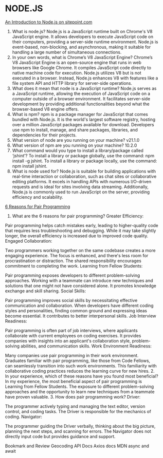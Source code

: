 # NODE.JS


[An Introduction to Node.js on sitepoint.com](https://www.sitepoint.com/an-introduction-to-node-js)

1. What is node.js?
   Node.js is a JavaScript runtime built on Chrome's V8 JavaScript engine. It allows developers to execute JavaScript code on their computers, providing a server-side runtime environment. Node.js is event-based, non-blocking, and asynchronous, making it suitable for handling a large number of simultaneous connections.
2. In your own words, what is Chrome’s V8 JavaScript Engine?
   Chrome’s V8 JavaScript Engine is an open-source engine that runs in web browsers like Google Chrome. It compiles JavaScript code directly to native machine code for execution. Node.js utilizes V8 but is not executed in a browser. Instead, Node.js enhances V8 with features like a file system API and HTTP library for server-side operations.
3. What does it mean that node is a JavaScript runtime?
   Node.js serves as a JavaScript runtime, allowing the execution of JavaScript code on a computer outside of a browser environment. It facilitates server-side development by providing additional functionalities beyond what the browser-based V8 engine offers.
4. What is npm?
   npm is a package manager for JavaScript that comes bundled with Node.js. It is the world's largest software registry, hosting over a million JavaScript packages available for download. Developers use npm to install, manage, and share packages, libraries, and dependencies for their projects.
5. What version of node are you running on your machine? v21.1.0
6. What version of npm are you running on your machine? 10.2.0
7. What command would you type to install a library/package called ‘jshint’? To install a library or package globally, use the command: npm install -g jshint. To install a library or package locally, use the command: npm install jshint.
8. What is node used for?
   Node.js is suitable for building applications with real-time interaction or collaboration, such as chat sites or collaborative editing platforms. It excels in handling APIs with numerous I/O-driven requests and is ideal for sites involving data streaming. Additionally, Node.js is commonly used to run JavaScript on the server, providing efficiency and scalability.


[6 Reasons for Pair Programming](https://www.codefellows.org/blog/6-reasons-for-pair-programming/)

1. What are the 6 reasons for pair programming?
   Greater Efficiency:

Pair programming helps catch mistakes early, leading to higher-quality code that requires less troubleshooting and debugging. While it may take slightly longer, the overall efficiency is increased due to improved code quality.
Engaged Collaboration:

Two programmers working together on the same codebase creates a more engaging experience. The focus is enhanced, and there's less room for procrastination or distraction. The shared responsibility encourages commitment to completing the work.
Learning from Fellow Students:

Pair programming exposes developers to different problem-solving approaches. Working with a teammate can introduce new techniques and solutions that one might not have considered alone. It promotes knowledge exchange and skill sharing.
Social Skills:

Pair programming improves social skills by necessitating effective communication and collaboration. When developers have different coding styles and personalities, finding common ground and expressing ideas become essential. It contributes to better interpersonal skills.
Job Interview Readiness:

Pair programming is often part of job interviews, where applicants collaborate with current employees on coding exercises. It provides companies with insights into an applicant's collaboration style, problem-solving abilities, and communication skills.
Work Environment Readiness:

Many companies use pair programming in their work environment. Graduates familiar with pair programming, like those from Code Fellows, can seamlessly transition into such work environments. This familiarity with collaborative coding practices reduces the learning curve for new hires.
2. In your experience, which of these reasons have you found most beneficial?
   In my experience, the most beneficial aspect of pair programming is Learning from Fellow Students. The exposure to different problem-solving approaches and the opportunity to learn new techniques from a teammate have proven valuable.
3. How does pair programming work?
   Driver:

The programmer actively typing and managing the text editor, version control, and coding tasks. The Driver is responsible for the mechanics of coding.
Navigator:

The programmer guiding the Driver verbally, thinking about the big picture, planning the next steps, and scanning for errors. The Navigator does not directly input code but provides guidance and support.


Bookmark and Review
Geocoding API Docs
Axios docs
MDN async and await